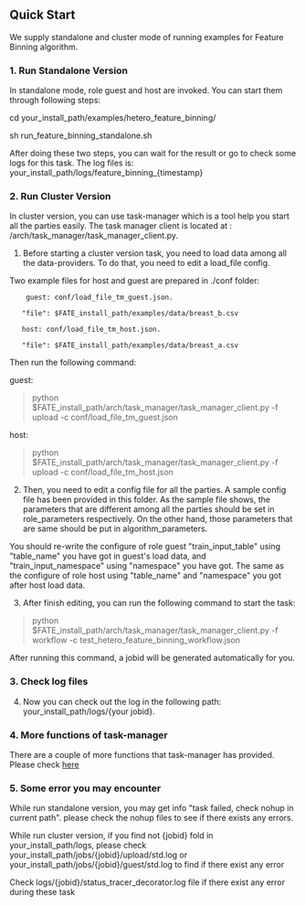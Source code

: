 ## Quick Start

We supply standalone and cluster mode of running examples for Feature Binning algorithm.

### 1. Run Standalone Version

In standalone mode, role guest and host are invoked. You can start them through following steps:

cd your_install_path/examples/hetero_feature_binning/

sh run_feature_binning_standalone.sh

After doing these two steps, you can wait for the result or go to check some logs for this task. The log files is: your_install_path/logs/feature_binning_{timestamp}


### 2. Run Cluster Version
In cluster version, you can use task-manager which is a tool help you start all the parties easily. The task manager client is located at : /arch/task_manager/task_manager_client.py.

1. Before starting a cluster version task, you need to load data among all the data-providers. To do that, you need to edit a load_file config.

 Two example files for host and guest are prepared in ./conf folder:

        guest: conf/load_file_tm_guest.json.

       "file": $FATE_install_path/examples/data/breast_b.csv

       host: conf/load_file_tm_host.json.

       "file": $FATE_install_path/examples/data/breast_a.csv

Then run the following command:

   guest:
   > python $FATE_install_path/arch/task_manager/task_manager_client.py -f upload -c conf/load_file_tm_guest.json

   host:
   > python $FATE_install_path/arch/task_manager/task_manager_client.py -f upload -c conf/load_file_tm_host.json

2. Then, you need to edit a config file for all the parties. A sample config file has been provided in this folder. As the sample file shows, the parameters that are different among all the parties should be set in role_parameters respectively. On the other hand, those parameters that are same should be put in algorithm_parameters.

You should re-write the configure of role guest "train_input_table" using "table_name" you have got in guest's load data, and "train_input_namespace" using "namespace" you have got. The same as the configure of role host using "table_name" and "namespace" you got after host load data.

3. After finish editing, you can run the following command to start the task:

> python $FATE_install_path/arch/task_manager/task_manager_client.py -f workflow -c test_hetero_feature_binning_workflow.json

After running this command, a jobid will be generated automatically for you.


### 3. Check log files

4. Now you can check out the log in the following path: your_install_path/logs/{your jobid}.

### 4. More functions of task-manager

There are a couple of more functions that task-manager has provided. Please check [here](../task_manager_examples/README.md)

### 5. Some error you may encounter
While run standalone version, you may get info "task failed, check nohup in current path". please check the nohup files to see if there exists any errors.

While run cluster version, if you find not {jobid} fold in your_install_path/logs, please check your_install_path/jobs/{jobid}/upload/std.log or your_install_path/jobs/{jobid}/guest/std.log to find if there exist any error

Check logs/{jobid}/status_tracer_decorator.log file if there exist any error during these task
